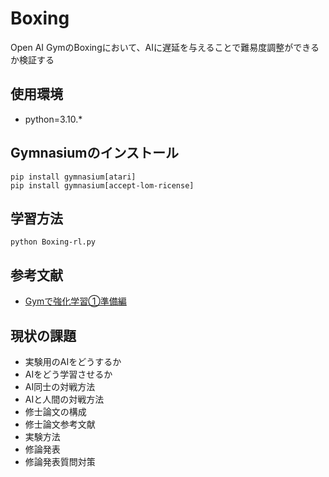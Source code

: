 # Boxing
Open AI GymのBoxingにおいて、AIに遅延を与えることで難易度調整ができるか検証する

## 使用環境

- python=3.10.*

## Gymnasiumのインストール
```
pip install gymnasium[atari]
pip install gymnasium[accept-lom-ricense]
```

## 学習方法
```
python Boxing-rl.py
```

## 参考文献

- [Gymで強化学習①準備編](https://note.com/kikaben/n/n57584c49d5c2)

## 現状の課題
- 実験用のAIをどうするか
- AIをどう学習させるか
- AI同士の対戦方法
- AIと人間の対戦方法
- 修士論文の構成
- 修士論文参考文献
- 実験方法
- 修論発表
- 修論発表質問対策
